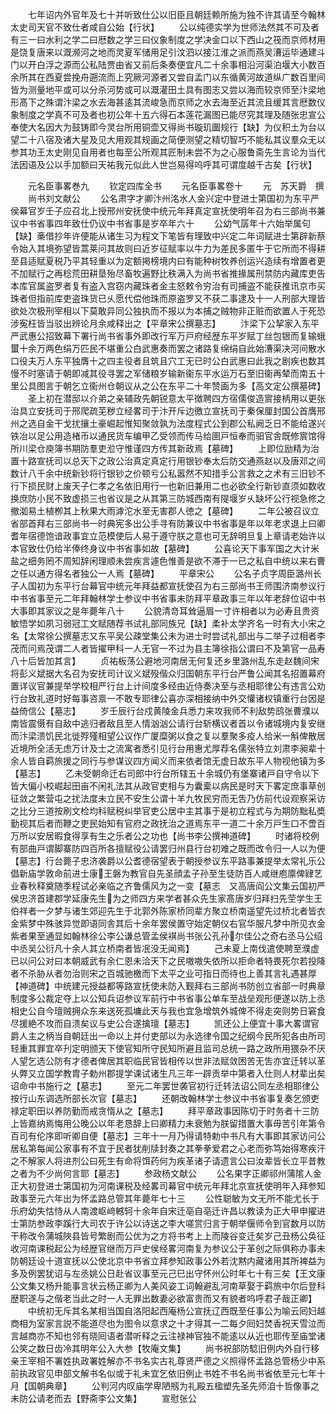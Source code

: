 <!-- { "loadSidebar": true } -->
　　七年诏内外官年及七十并听致仕公以旧臣且朝廷赖所施为独不许其请至今翰林太史司天官不致仕者咸自公始【行状】
　　公以纯德实学为世师法然其不可及者有三一曰水利之学二曰厯数之学三曰仪象制度之学决金口以下西山之筏而京师材用是饶复唐来以溉濒河之地而灵夏军储用足引汶泗以接江淮之派而燕吴漕运毕通建斗门以开白浮之源而公私陆贾由省又前后条奏便宜凡二十余事相沿河渠泊堰大小数百余所其在西夏尝挽舟遡流而上究厥河源者又尝自孟门以东循黄河故道纵广数百里间皆为测量地平或可以分杀河势或可以溉灌田土具有图志又尝以海而较京师至汴梁地形髙下之殊谓汴梁之水去海甚逺其流峻急而京师之水去海至近其流且缓其言厯数仪象制度之学真不可及者也初公年十五六得石本莲花漏图已能尽究其理及随张忠宣公奉使大名因大为鼓铸即今灵台所用铜壶又得尚书璇玑圗规行【缺】为仪积土为台以望二十八宿及诸大星及见大用观其规画之简便测望之精切智巧不能私其议羣众无以参其功王太史刚见自用者也每至公所观其匠制未尝不为之心服鲁斋先生言论为当代法因语及公以手加额曰天祐我元似此人世岂易得呜呼其可谓度越千古矣【行状】

　　元名臣事畧巻九
　　钦定四库全书
　　元名臣事畧卷十
　　元　苏天爵　撰
　　尚书刘文献公
　　公名肃字才卿汴州洺水人金兴定中登进士第国初为东平严侯幕官岁壬子应召北上授邢州安抚使中统元年拜真定宣抚使明年召为右三部尚书兼议中书省事四年致仕仍议中书省事是岁卒年六十
　　公幼气孱年十六始举属句【缺】槀借抄年许便能从诸生习为程文下笔皆有理致中兴定二年词赋进士第辟新蔡令始入其境弥望皆蒿莱问其故则曰近岁征赋率以牛力为差民多匿牛于它所而不得耕至县适赋夏税乃平其轻重以为定额掲榜境内曰有能种树牧养创运兴造续有增置者更不加赋行之再稔荒田耕垦殆尽畜牧遍野比秩满入为尚书省推掾属刑禁防内藏库吏告本库官属盗罗者复有盗入宫窃内藏珠者金主怒敕令穷治有司捕盗不能获推讯京市买珠者但指前库吏盗珠货已乆愿代偿他珠而原盗罗又不获二事逮及十一人刑部大理皆欲处次极刑宰相以下莫敢异同公独执而不报以为本捕之贼物非正赃而欲置人于死恐涉寃枉皆当驳出辨论月余咸释出之【平章宋公撰墓志】
　　汴梁下公挈家入东平严武惠公招致幕下署行尚书省事外即改行军万戸府经歴东平岁赋丁丝包银而复输蛾蠒十余万两色绢万匹民不堪重公白武惠奏而罢之诸路复绵绢自此始漕渠决河间散水口役夫万人东平独膺十之四主役者且筑且穴工无已时公白武惠曰此我之剧疾也数其慢不时塞请于朝即减其役寻罢之军储粮岁输新衞东平水运万石至旧衞再辇而南五十里公具图言于朝乞立衞州仓朝议从之公在东平二十年赞画为多【高文定公撰墓碑】
　　圣上初在潜邸以介弟之亲辅政先朝锐意太平徴聘四方宿儒俊造賔接柄用以更张治具立安抚司于邢爬疏芜秽立经畧司于汴开斥边徼立宣抚司于秦保厘封国公首膺邢州之选自金干戈扰攘土豪崛起惟知聚敛孰为法度程式公到郡公私阙乏日不能给遂兴铁冶以足公用造楮币以通民货车编甲乙受领而传马给圉戸恒奉而驲官舎既修賔馆得所川梁仓庾簿书期防羣吏涖守惟谨四方传其新政焉【墓碑】
　　上即位励精为治置十路宣抚司以总天下之政公治真定真定行用银钞奉太后防交通燕赵以及唐邓之间数计八千余中统新钞将行银钞之价顿亏公私嚣然不知措手公言救之之术有三旧钞不行下损民财上废天子仁孝之名依旧用行一也新旧兼用二也必欲全行新钞直须如数收换庶防小民不致虚损三也省议是之从其第三防城西南有隄堰岁乆缺坏公行视急修之撤洳易土植栁其上秋果大雨滹沱水至无害郡人徳之【墓碑】
　　二年公被召议立省部首拜右三部尚书一时典宪多出公手寻有防兼议中书省事是年以年老求退上曰卿耆年宿德饱谙政事宜立范模使后人易于遵守朕之意也可无辞明旦复上章请老始许以本官致仕仍给半俸终身议中书省事如故【墓碑】
　　公喜论天下事军国之大计米盐之细务罔不周知辞闲理顺未尝疾言遽色惟善是欲不滞于一已之私自中统以来右曹之任以通方得名者独公一人焉【墓碑】
　　平章宋公
　　公名子贞字周臣潞州长子人国初为东平行台幕官中统元年拜益都宣抚使召为右三部尚书王师围济南参议行中书省事至元二年拜翰林学士参议中书省事未防拜平章政事三年以年老辞位诏中书大事即其家议之是年薨年八十
　　公貌清竒耳耸逼眉一寸许相者以为必寿且贵资敏悟学如夙习弱冠工文赋随荐书试礼部同族兄【缺】柔补太学齐名一时有大小宋之名【太常徐公撰墓志又东平吴公疎堂集公未为进士时尝试礼部出与二举子过相者李茂而问焉茂谓二人者皆擢甲科一人无官一不过为县主簿徐指公谓曰不及第官一品寿八十后皆加其言】
　　贞祐板荡公避地河南居无何复还乡里潞州乱东走赵魏间宋将彭义斌据大名召为安抚司计议义斌殁偕众归国朝东平行台严鲁公闻其名招置幕府置详议官兼提举学校相严行台上计间度多经由近侍奏决至与丞相耶律公有违言公劝行台致礼道时好每事咨禀一不敢专耶律公喜亦深相接纳中外交懽诸权镇重行台因是益倚信公【墓志】
　　岁壬辰行台戍黄陵金兵悉力来攻我师不利敌势鸱张曹濮以南皆震慑有自敌中逃归者敌且至人情汹汹公请行台斩横议者首以令诸城境内复安继而汴梁溃饥民北徙殍殣相望公议作广厦糜粥以食之复以羣聚多疫人给米一斛俾散居近境所全活无虑万计及士之流寓者悉引见行台用惠尤厚荐名儒张特立刘肃李昶辈十余人皆自羁旅援之同行与参谋议四方闻义而来依者馆无虚日故东平人物视他镇为多【墓志】
　　乙未受朝命迁右司郎中行台所辖五十余城仍有堡寨诸戸自守令以下皆大偏小校崛起田亩不闲礼法其从政官吏相与为囊槖以病民是时天下畧定庶事草创征敛之繁营屯之扰法度未立民不安生公谓十羊九牧民穷而无吿乃仿前代设观察采访之比分三道按刷文检均科赋税纠举官吏公居中主其事于是初立程式与为期防黜私奬勤视其后者而鞭之吏民始知有官府之政抚治之道焉东平一道二十余万戸生口不啻百万所以安居暇食得享有生之乐者公之功也【尚书李公撰神道碑】
　　时诸将校例有部曲戸谓脚寨防四百所各擅赋役公请罢归州县行台初难之既而改令归一人以为便【墓志】行台薨子忠济袭爵以公耆德宿望表于朝授参议东平路事兼提举太常礼乐公倡新庙学敦命前进士康王磐为教官自先圣顔孟子孙至生徒防百人咸继庖廪俾肄艺业春秋释奠随季程试必亲临之齐鲁儒风为之一变【墓志　又高唐阎公文集云国初严侯忠济首建郡学延康先生为之师四方来学者甚众先生家髙唐岁归拜扫先茔学生王伯祥者一夕梦与诸生郊迎先生于北郭外陈家桥同辈方聚立桥南遥望先过桥北者皆衣金紫梦中殊骇异觉即语同舎其后十余年罢侯置守始定朝仪右官华服凡梦中所见衣金紫者果至通显如翰林徐公李公谦总管孟侯褀尚书张公孔孙尔佳公之奇右丞马公绍中丞吴公衍凡十余人其立桥南者皆冺没无闻焉】
　　己未夏上南伐遣使聘至濮虚已以问公对曰本朝威武有余仁恩未洽天下之民嗷嗷失依所以拒命者特畏死尔若投降者不杀胁从者勿治则宋之百城驰檄而下太平之业可指日而待也上善其言礼遇甚厚【神道碑】中统建元授益都等路宣抚使未防入觐拜右三部尚书防创立省部一时典章制度多公裁定夺上以公知兵诏参议军前行中书省事公单车至战垒观形便遂以防上丞相史公自今璮贼拥众东来送死孤墉此天与我也宜急增筑外城俾不得走突则势日窘食尽援絶不攻而自溃矣议与史公合遂擒璮【墓志】
　　凯还公上便宜十事大畧谓官爵人主之柄当自朝廷出一命以上并付吏部以为永选律令国之纪纲今民所犯各由所司轻重其罪宜卒刋定明颁天下使官知所守民知所避且监司总统一路之政所用猥杂不厌人望乞选公防有才德者俾居其职临民官皆相传以世非法赋敛困苦无吿亦宜迁转以革乆弊又立国学教胄子勅州郡提学课试诸生凡三年一辟贡举中第者入仕则人材辈出矣诏命中书施行之【墓志】
　　至元二年罢世袭官初行迁转法诏公同左丞相耶律公按行山东调选所部长次官【墓志】
　　还朝改翰林学士参议中书省事复奏乞颁吏禄定职田以养防勤而戒贪惰从之【墓志】
　　拜平章政事因陈切于时务者十三防上皆嘉纳焉悔用公晚公以年老恳辞上曰卿精力未衰勉为朕留措置大事毋苦引年第令百司有伦序即听卿自便【墓志】三年十一月乃得请特勅中书凡有大事即其家访问公居私第每闻公家事有不宜于民者犹削牍封奏之其拳拳爱君之心老而弥笃始得寒疾汗之不解家人将进剂公曰死生有命将饵药何为疾革诸子请遗言公曰汝辈皆长立平昔教之者为不少尚何言耶【墓志】
　　参政杨文献公
　　公名果字正卿祁州蒲隂人金正大初登进士第国初为河南课税及经畧司幕官中统元年拜北京宣抚使明年入拜参知政事至元六年出为怀孟路总管其年薨年七十三
　　公性聪敏为文无所不能尤长于乐府幼失怙恃从人南渡岖﨑轗轲十余年自宋迁亳自亳迁许昌以教读为正大甲申擢进士第防参政李蹊行大司农于许公以诗送之李大嗟赏归言于朝举偃师令到官数月以防干称改令蒲城陜县皆号繁剧而公优为之方将书考上上而陵谷变迁矣岁己丑杨公奂征收河南课税起公为经歴官继而万戸史侯经畧河南复为参议公于革创之际俱称办事未防朝廷设十道宣抚以公使北京中书省立拜参知政事公外若沈黙内藏诸用其所裨益为多及例罢犹诏与左丞姚公日赴省议事至元己巳出守怀州公时年七十有三矣【王文康公文集又杨升能事言状云杨正卿为人美风姿工词翰避乱河南草娶于羁旅中尔后登科歴职遂与之偕老当此之时一人无罪出数妻必欲富贵而又有貌者呜呼君子哉正卿】
　　中统初无斥其名某相当国自洛阳起西庵杨公宣抚辽西既至任事公为喻云囘妇越商相为室家言説不能道尽也为图令以意求之十才得其一二每夕囘妇焚香祝天雪泣而言越商亦不知也邻有晓囘语者潜听释之云注禄神官独不能逺以从近也耶传至庙堂诸公笑之数日齿冷其明年公入大参【牧庵文集】
　　尚书祝部防騐旧例内外自行移亲王宰相不署姓执政署姓解亦不书名实古礼尊贤严德之义照得怀孟路总管杨少中系前执政官见申部文解书名似或于礼未宜乞依旧例止书姓不书名尚书省依至元七年十月【国朝典章】
　　公判河内叹庙学卑陋剏为礼殿五楹塑先圣先师洎十哲像事之未防公请老而去【野斋李公文集】
　　宣慰张公
